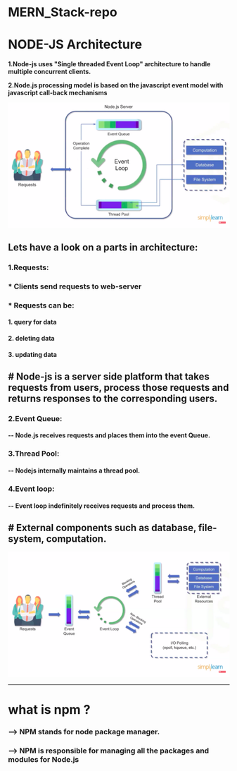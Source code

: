 # MERN_Stack-repo

# NODE-JS Architecture

**1.Node-js uses "Single threaded Event Loop" architecture to handle multiple concurrent clients.**

**2.Node.js processing model is based on the javascript event model with javascript call-back mechanisms**

![Image of Architecture](Images/Node-js.png)

## Lets have a look on a parts in architecture:

### 1.Requests:
### * Clients send requests to web-server
### * Requests can be:
####                1. query for data
####                2. deleting data
####                3. updating data

## # Node-js is a server side platform that takes requests from users, process those requests and returns responses to the corresponding users.

### 2.Event Queue: 
#### -- Node.js receives requests and places them into the event Queue.

### 3.Thread Pool: 
#### -- Nodejs internally maintains a thread pool.

### 4.Event loop: 
#### -- Event loop indefinitely receives requests and process them.

## # External components such as database, file-system, computation.

![work-flow](Images/workflow.png)

****************************************************

# what is npm ?
### --> NPM stands for node package manager.

### --> NPM is responsible for managing all the packages and modules for Node.js 